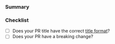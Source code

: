 <!---
Thanks for contributing to the Amplitude JavaScript SDK! 🎉

Please fill out the following sections to help us quickly review your pull request.
--->

### Summary

<!-- What does the PR do? -->

### Checklist

* [ ] Does your PR title have the correct [title format](../CONTRIBUTING.md#pr-commit-title-conventions)?
* [ ] Does your PR have a breaking change? <!-- Yes or no -->
